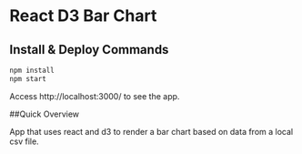 # React D3 Bar Chart


## Install & Deploy Commands

```bash
npm install
npm start
```

Access http://localhost:3000/ to see the app.

##Quick Overview

App that uses react and d3 to render a bar chart based on data from a local csv file.

